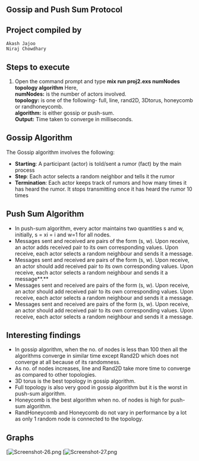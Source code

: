 ## Gossip and Push Sum Protocol
	
## Project compiled by
	Akash Jajoo
	Niraj Chowdhary

## Steps to execute
1.  Open the command prompt and type **mix run proj2.exs numNodes topology algorithm** 
  Here,  
     **numNodes:** is the number of actors involved.  
      **topology:** is one of the following- full, line, rand2D, 3Dtorus, honeycomb or randhoneycomb.  
      **algorithm:** is either gossip or push-sum.    
    **Output:**  Time taken to converge in milliseconds.  
    
 
## Gossip Algorithm
The Gossip algorithm involves the following: 
* **Starting**: A participant (actor) is told/sent a rumor (fact) by the main process
* **Step**: Each actor selects a random neighbor and tells it the rumor
* **Termination**: Each actor keeps track of rumors and how many times it has heard the rumor. It stops transmitting once it has heard the rumor 10 times

## Push Sum Algorithm
* In push-sum algorithm, every actor maintains two quantities s and w, initially, s = xi = i and w=1 for all nodes.
* Messages sent and received are pairs of the form (s, w). Upon receive, an actor adds received pair to its own corresponding values. Upon receive, each actor selects a random neighbour and sends it a message.
* Messages sent and received are pairs of the form (s, w). Upon receive, an actor should add received pair to its own corresponding values. Upon receive, each actor selects a random neighbour and sends it a message**.**
* Messages sent and received are pairs of the form (s, w). Upon receive, an actor should add received pair to its own corresponding values. Upon receive, each actor selects a random neighbour and sends it a message.
* Messages sent and received are pairs of the form (s, w). Upon receive, an actor should add received pair to its own corresponding values. Upon receive, each actor selects a random neighbour and sends it a message.

## Interesting findings
* In gossip algorithm, when the no. of nodes is less than 100 then all the algorithms converge in similar time except Rand2D which does not converge at all because of its randomness.
* As no. of nodes increases, line and Rand2D take more time to converge as compared to other topologies.
* 3D torus is the best topology in gossip algorithm.
* Full topology is also very good in gossip algorithm but it is the worst in push-sum algorithm.
* Honeycomb is the best algorithm when no. of nodes is high for push-sum algorithm.
* RandHoneycomb and Honeycomb do not vary in performance by a lot as only 1 random node is connected to the topology.

## Graphs
[![Screenshot-26.png](https://i.postimg.cc/3xv8bTfc/gossip.jpg)
[![Screenshot-27.png](https://i.postimg.cc/8Cg120qP/pushsum.jpg)
